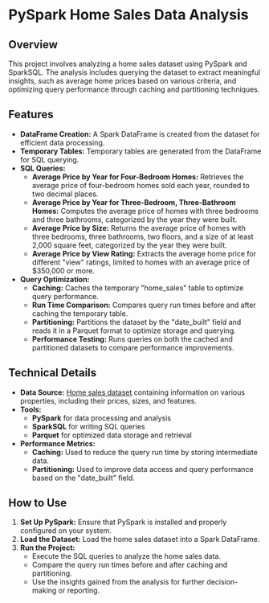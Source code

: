 # PySpark Home Sales Data Analysis

## Overview

This project involves analyzing a home sales dataset using PySpark and SparkSQL. The analysis includes querying the dataset to extract meaningful insights, such as average home prices based on various criteria, and optimizing query performance through caching and partitioning techniques.

## Features

- **DataFrame Creation:** A Spark DataFrame is created from the dataset for efficient data processing.
- **Temporary Tables:** Temporary tables are generated from the DataFrame for SQL querying.
- **SQL Queries:**
  - **Average Price by Year for Four-Bedroom Homes:** Retrieves the average price of four-bedroom homes sold each year, rounded to two decimal places.
  - **Average Price by Year for Three-Bedroom, Three-Bathroom Homes:** Computes the average price of homes with three bedrooms and three bathrooms, categorized by the year they were built.
  - **Average Price by Size:** Returns the average price of homes with three bedrooms, three bathrooms, two floors, and a size of at least 2,000 square feet, categorized by the year they were built.
  - **Average Price by View Rating:** Extracts the average home price for different "view" ratings, limited to homes with an average price of $350,000 or more.
- **Query Optimization:**
  - **Caching:** Caches the temporary "home_sales" table to optimize query performance.
  - **Run Time Comparison:** Compares query run times before and after caching the temporary table.
  - **Partitioning:** Partitions the dataset by the "date_built" field and reads it in a Parquet format to optimize storage and querying.
  - **Performance Testing:** Runs queries on both the cached and partitioned datasets to compare performance improvements.

## Technical Details

- **Data Source:** [Home sales dataset](https://2u-data-curriculum-team.s3.amazonaws.com/dataviz-classroom/v1.2/22-big-data/home_sales_revised.csv)  containing information on various properties, including their prices, sizes, and features.
- **Tools:**
  - **PySpark** for data processing and analysis
  - **SparkSQL** for writing SQL queries
  - **Parquet** for optimized data storage and retrieval
- **Performance Metrics:**
  - **Caching:** Used to reduce the query run time by storing intermediate data.
  - **Partitioning:** Used to improve data access and query performance based on the "date_built" field.

## How to Use

1. **Set Up PySpark:** Ensure that PySpark is installed and properly configured on your system.
2. **Load the Dataset:** Load the home sales dataset into a Spark DataFrame.
3. **Run the Project:**
   - Execute the SQL queries to analyze the home sales data.
   - Compare the query run times before and after caching and partitioning.
   - Use the insights gained from the analysis for further decision-making or reporting.
